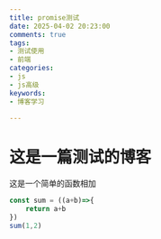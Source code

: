 ```yaml
---
title: promise测试
date: 2025-04-02 20:23:00
comments: true
tags: 
- 测试使用
- 前端
categories: 
- js
- js高级
keywords:
- 博客学习

---
```

# 这是一篇测试的博客
这是一个简单的函数相加





```js
const sum = ((a+b)=>{
    return a+b
})
sum(1,2)

```

